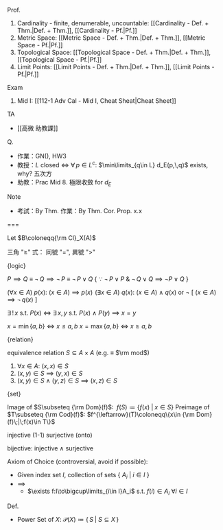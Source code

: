  
Prof.
1. Cardinality - finite, denumerable, uncountable: [[Cardinality - Def. + Thm.|Def. + Thm.]], [[Cardinality - Pf.|Pf.]]
2. Metric Space: [[Metric Space - Def. + Thm.|Def. + Thm.]], [[Metric Space - Pf.|Pf.]]
3. Topological Space: [[Topological Space - Def. + Thm.|Def. + Thm.]], [[Topological Space - Pf.|Pf.]]
4. Limit Points: [[Limit Points - Def. + Thm.|Def. + Thm.]], [[Limit Points - Pf.|Pf.]]

Exam
1. Mid I: [[112-1 Adv Cal - Mid I, Cheat Sheat|Cheat Sheet]]

TA
- [[高微 助教課]]

Q.
- 作業：GN(), HW3
- 教授：$L$ closed $\iff$ $\forall\,p\in L^c$: $\min\limits_{q\in L} d_E(p,\,q)$ exists, why? 五次方
- 助教：Prac Mid 8. 極限收斂 for $d_E$

Note
- 考試：By Thm. 作業：By Thm. Cor. Prop. x.x

===

Let $B\coloneqq{\rm Cl}_X(A)$

三角 "$\geq$" 式： 同號 "$=$", 異號 "$>$"

{logic}

$P\implies Q$
$\equiv$ $\neg\, Q\implies \neg\, P$
$\equiv$ $\neg\, P\lor Q$       { $\because$ $\neg\, P\lor P$ & $\neg\, Q\lor Q$ $\implies$ $\neg P\lor Q$ }

($\forall x\in A$) $p(x)$:  ($x\in A$) $\implies$ $p(x)\!$ 
($\exists x\in A$) $q(x)$:  ($x\in A$) $\land$ $q(x)$     or  $\neg$ $[$ ($x\in A$) $\implies$ $\neg\,q(x)$ $]$

$\exists\,!\,x$  s.t.  $P(x)$  $\iff$  $\exists\,x,\,y$  s.t. $P(x)$ $\land$ $P(y)$ $\implies$ $x=y$

$x=\min\{a,\,b\}$  $\iff$  $x\leq a,\,b$
$x=\max\{a,\,b\}$  $\iff$  $x\geq a,\,b$

{relation}

equivalence relation $S\subseteq A\times A$ (e.g. $\equiv$ $\rm mod$)
1. $\forall x\in A$: $(x,\,x)\in S$ 
2. $(x,\,y)\in S$ $\implies$ $(y,\,x)\in S$
3. $(x,\,y)\in S$ $\land$ $(y,\,z)\in S$ $\implies$ $(x,\,z)\in S$

{set}

Image    of $S\subseteq {\rm Dom}(f)$:   $\;f(S)\coloneqq\{f(x)\;|\;x\in S\}$
Preimage of $T\subseteq {\rm Cod}(f)$:  $f^{\leftarrow}(T)\coloneqq\{x\in {\rm Dom}(f)\;|\;f(x)\in T\}$

injective  (1-1)
surjective (onto)

bijective:  injective $\land$ surjective

Axiom of Choice (controversial, avoid if possible):
- Given index set $I$, collection of sets { $A_i$ | $i\in I$ }
- $\implies$
	- $\exists f:I\to\bigcup\limits_{i\in I}A_i$  s.t. $f(i)\in A_i$  $\forall i\in I$

Def.
- Power Set of $X$:  $\mathcal{P}(X)\coloneqq\{\,S\;|\;S\subseteq X\,\}$

